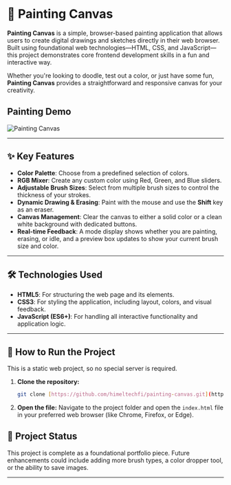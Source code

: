 # 🎨 Painting Canvas

**Painting Canvas** is a simple, browser-based painting application that allows users to create digital drawings and sketches directly in their web browser. Built using foundational web technologies—HTML, CSS, and JavaScript—this project demonstrates core frontend development skills in a fun and interactive way.

Whether you're looking to doodle, test out a color, or just have some fun, **Painting Canvas** provides a straightforward and responsive canvas for your creativity.


## Painting Demo 
![Painting Canvas](https://imgur.com/EHNqJ0j.png)

---


## ✨ Key Features

* **Color Palette**: Choose from a predefined selection of colors.
* **RGB Mixer**: Create any custom color using Red, Green, and Blue sliders.
* **Adjustable Brush Sizes**: Select from multiple brush sizes to control the thickness of your strokes.
* **Dynamic Drawing & Erasing**: Paint with the mouse and use the **Shift** key as an eraser.
* **Canvas Management**: Clear the canvas to either a solid color or a clean white background with dedicated buttons.
* **Real-time Feedback**: A mode display shows whether you are painting, erasing, or idle, and a preview box updates to show your current brush size and color.

---

## 🛠️ Technologies Used

* **HTML5**: For structuring the web page and its elements.
* **CSS3**: For styling the application, including layout, colors, and visual feedback.
* **JavaScript (ES6+)**: For handling all interactive functionality and application logic.

---


## 🚀 How to Run the Project

This is a static web project, so no special server is required.

1.  **Clone the repository:**
    ```bash
    git clone [https://github.com/himeltechfi/painting-canvas.git](https://github.com/himeltechfi/painting-canvas.git)
    ```
2.  **Open the file:**
    Navigate to the project folder and open the `index.html` file in your preferred web browser (like Chrome, Firefox, or Edge).


## 📌 Project Status

This project is complete as a foundational portfolio piece. Future enhancements could include adding more brush types, a color dropper tool, or the ability to save images.

---